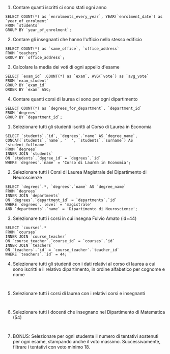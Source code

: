 <!-- Query group by -->

1. Contare quanti iscritti ci sono stati ogni anno

``` MYSQL 
SELECT COUNT(*) as `enrolments_every_year`, YEAR(`enrolment_date`) as `year_of_enrolment`
FROM `students`
GROUP BY `year_of_enrolment`;

```

2. Contare gli insegnanti che hanno l'ufficio nello stesso edificio

``` MYSQL 
SELECT COUNT(*) as `same_office`, `office_address`
FROM `teachers`
GROUP BY `office_address`;

```

3. Calcolare la media dei voti di ogni appello d'esame

``` MYSQL 
SELECT `exam_id` ,COUNT(*) as `exam`, AVG(`vote`) as `avg_vote` 
FROM `exam_student`
GROUP BY `exam_id`  
ORDER BY `exam` ASC;

```

4. Contare quanti corsi di laurea ci sono per ogni dipartimento

``` MYSQL 
SELECT COUNT(*) as `degrees_for_department`, `department_id` 
FROM `degrees`
GROUP BY `department_id`;

```


<!-- Query Join -->

1. Selezionare tutti gli studenti iscritti al Corso di Laurea in Economia

``` MYSQL 
SELECT `students`.`id`, `degrees`.`name` AS `degree_name`, CONCAT(`students`.`name`, '  ', `students`.`surname`) AS `student_fullname`
FROM `degrees`
INNER JOIN `students`
ON `students`.`degree_id` = `degrees`.`id`
WHERE `degrees`.`name` = 'Corso di Laurea in Economia';

```

2. Selezionare tutti i Corsi di Laurea Magistrale del Dipartimento di
Neuroscienze

``` MYSQL 
SELECT `degrees`.*, `degrees`.`name` AS `degree_name` 
FROM `degrees`
INNER JOIN `departments`
ON `degrees`.`department_id` = `departments`.`id`
WHERE `degrees`.`level` = 'magistrale'
AND `departments`.`name` = 'Dipartimento di Neuroscienze';

```

3. Selezionare tutti i corsi in cui insegna Fulvio Amato (id=44)

``` MYSQL 
SELECT `courses`.*
FROM `courses`
INNER JOIN `course_teacher`
ON `course_teacher`.`course_id` = `courses`.`id`
INNER JOIN `teachers`
ON `teachers`.`id` = `course_teacher`.`teacher_id`
WHERE `teachers`.`id` = 44;

```

4. Selezionare tutti gli studenti con i dati relativi al corso di laurea a cui
sono iscritti e il relativo dipartimento, in ordine alfabetico per cognome e
nome

``` MYSQL 


```

5. Selezionare tutti i corsi di laurea con i relativi corsi e insegnanti

``` MYSQL 


```

6. Selezionare tutti i docenti che insegnano nel Dipartimento di
Matematica (54)

``` MYSQL 


```

7. BONUS: Selezionare per ogni studente il numero di tentativi sostenuti
per ogni esame, stampando anche il voto massimo. Successivamente,
filtrare i tentativi con voto minimo 18.

``` MYSQL 


```